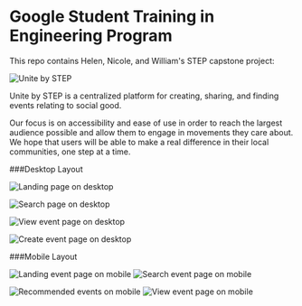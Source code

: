 # Google Student Training in Engineering Program

This repo contains Helen, Nicole, and William's STEP capstone project:

![Unite by STEP](https://github.com/googleinterns/step128-2020/blob/master/src/main/webapp/images/uniteLogo.png)

Unite by STEP is a centralized platform for creating, sharing, and finding events relating to social good.  

Our focus is on accessibility and ease of use in order to reach the largest audience possible and allow them to engage in movements they care about. We hope that users will be able to make a real difference in their local communities, one step at a time.


###Desktop Layout

![Landing page on desktop](/readme/home.gif)


![Search page on desktop](/readme/search.gif)


![View event page on desktop](/readme/view.gif)


![Create event page on desktop](/readme/create.gif)


###Mobile Layout

![Landing event page on mobile](/readme/home-mobile.png)    ![Search event page on mobile](/readme/search-mobile.png)  

![Recommended events on mobile](/readme/recommend-mobile.png)    ![View event page on mobile](/readme/view-mobile.png)  